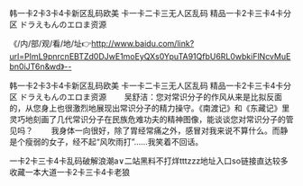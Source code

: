 韩一卡2卡3卡4卡新区乱码欧美
卡一卡二卡三无人区乱码
精品一卡2卡三卡4卡分区
ドラえもんのエロま资源


《/内/部/观/看/地/址👉http://www.baidu.com/link?url=PImL9pnrcnEBTZd0DJwE1moEyQXs0YpuTA91QfbU6RL0wbkiFlNcvMuEbn0iJT6n&wd》--

韩一卡2卡3卡4卡新区乱码欧美
卡一卡二卡三无人区乱码
精品一卡2卡三卡4卡分区
ドラえもんのエロま资源
　　吴舒洁：您对常识分子的作风从来是比拟反面的，从您身上也很激烈地展现出常识分子的精力操守。《南渡记》和《东藏记》里灵巧地刻画了几代常识分子在民族危难功夫的精神图像，能谈谈您对常识分子的管见吗？
　　我身体一向很好，除了胃经常痛之外，感冒对我来说不算什么。而静是个瘦弱的女子，经不起“风吹雨打”……我笑着不回话。





一卡2卡三卡4卡乱码破解浪潮a∨二站黑料不打烊tttzzz地址入口so链接直达较多收藏一本大道一卡2卡三卡4卡老狼
